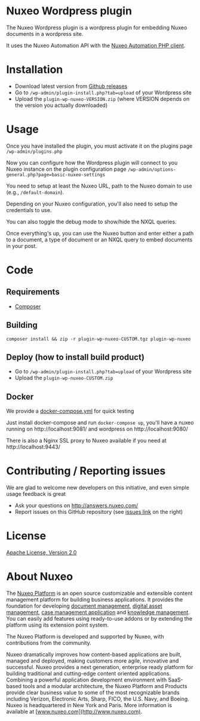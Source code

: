 # Nuxeo Wordpress plugin

The Nuxeo Wordpress plugin is a wordpress plugin for embedding Nuxeo documents in a wordpress site.

It uses the Nuxeo Automation API with the [Nuxeo Automation PHP client](http://github.com/nuxeo/nuxeo-automation-php-client).

# Installation

 * Download latest version from [Github releases](https://github.com/nuxeo/nuxeo-wordpress-plugin/releases)
 * Go to `/wp-admin/plugin-install.php?tab=upload` of your Wordpress site
 * Upload the `plugin-wp-nuxeo-VERSION.zip` (where VERSION depends on the version you actually downloaded)

# Usage

Once you have installed the plugin, you must activate it on the plugins page `/wp-admin/plugins.php`

Now you can configure how the Wordpress plugin will connect to you Nuxeo instance on the plugin configuration page `/wp-admin/options-general.php?page=basic-nuxeo-settings`

You need to setup at least the Nuxeo URL, path to the Nuxeo domain to use (e.g., `/default-domain`).

Depending on your Nuxeo configuration, you'll also need to setup the credentials to use.

You can also toggle the debug mode to show/hide the NXQL queries.

Once everything's up, you can use the Nuxeo button and enter either a path to a document, a type of document or an NXQL query to embed documents in your post.

# Code

## Requirements

 * [Composer](https://getcomposer.org/)

## Building

`composer install && zip -r plugin-wp-nuxeo-CUSTOM.tgz plugin-wp-nuxeo`

## Deploy (how to install build product)

 * Go to `/wp-admin/plugin-install.php?tab=upload` of your Wordpress site
 * Upload the `plugin-wp-nuxeo-CUSTOM.zip`

## Docker

We provide a [docker-compose.yml](https://github.com/nuxeo/nuxeo-wordpress-plugin/blob/master/docker-compose.yml) for quick testing

Just install docker-compose and run `docker-compose up`, you'll have a nuxeo running on http://localhost:9081/ and wordpress on http://localhost:9080/

There is also a Nginx SSL proxy to Nuxeo available if you need at http://localhost:9443/

# Contributing / Reporting issues

We are glad to welcome new developers on this initiative, and even simple usage feedback is great

 * Ask your questions on http://answers.nuxeo.com/
 * Report issues on this GitHub repository (see [issues link](https://github.com/nuxeo/nuxeo-wordpress-plugin/issues) on the right) 

# License

[Apache License, Version 2.0](http://www.apache.org/licenses/LICENSE-2.0.html)

# About Nuxeo

The [Nuxeo Platform](http://www.nuxeo.com/products/content-management-platform/) is an open source customizable and extensible content management platform for building business applications. It provides the foundation for developing [document management](http://www.nuxeo.com/solutions/document-management/), [digital asset management](http://www.nuxeo.com/solutions/digital-asset-management/), [case management application](http://www.nuxeo.com/solutions/case-management/) and [knowledge management](http://www.nuxeo.com/solutions/advanced-knowledge-base/). You can easily add features using ready-to-use addons or by extending the platform using its extension point system.

The Nuxeo Platform is developed and supported by Nuxeo, with contributions from the community.

Nuxeo dramatically improves how content-based applications are built, managed and deployed, making customers more agile, innovative and successful. Nuxeo provides a next generation, enterprise ready platform for building traditional and cutting-edge content oriented applications. Combining a powerful application development environment with
SaaS-based tools and a modular architecture, the Nuxeo Platform and Products provide clear business value to some of the most recognizable brands including Verizon, Electronic Arts, Sharp, FICO, the U.S. Navy, and Boeing. Nuxeo is headquartered in New York and Paris.
More information is available at [www.nuxeo.com](http://www.nuxeo.com).